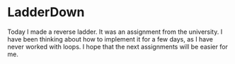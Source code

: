 # LadderDown
Today I made a reverse ladder. It was an assignment from the university.
I have been thinking about how to implement it for a few days, as I have never worked with loops.
I hope that the next assignments will be easier for me.
